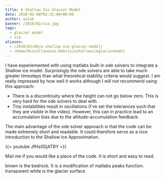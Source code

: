 ```yaml
---
title: A Shallow Ice Glacier Model
date: 2010-02-08T02:32:00+00:00
author: aslak
banner: /2010/02/sia.jpg
tags:
  - glacier model
  - sia
aliases:
  - /2010/02/08/a-shallow-ice-glacier-model/
  - /Home/Miscellaneous-Debris/ashallowiceglaciermodel
---
```

I have experiemented with using matlabs built-in ode solvers to integrate a Shallow ice model. Surprisingly the ode solvers are able to take much greater timesteps than what theoretical stability criteria would suggest. I am really impressed by how well it works although I will not recommend using this approach:

  * There is a discontinuity where the height can not go below zero. This is very hard for the ode solvers to deal with.
  * Tiny instabilities result in oscillations (I've set the tolerances such that they are visible in the video). However, this can in practice lead to an accumulation bias due to the altitude-accumulation feedback.

The main advantage of the ode solver approach is that the code can be made extremely short and readable. It could therefore serve as a nice introduction to the Shallow Ice Approximation.
  
{{< youtube JfHs0DjATBY >}}

Mail me if you would like a piece of the code. It is short and easy to read.

brown is the bedrock. It is a modification of matlabs peaks function. transparent white is the glacier surface.
